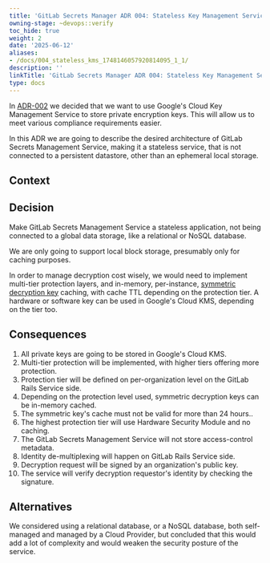 ```yaml
---
title: 'GitLab Secrets Manager ADR 004: Stateless Key Management Service'
owning-stage: ~devops::verify
toc_hide: true
weight: 2
date: '2025-06-12'
aliases:
- /docs/004_stateless_kms_1748146057920814095_1_1/
description: ''
linkTitle: 'GitLab Secrets Manager ADR 004: Stateless Key Management Service'
type: docs
---
```


In [ADR-002](../002_gcp_kms) we decided that we want to use Google's Cloud Key
Management Service to store private encryption keys. This will allow us to meet
various compliance requirements easier.

In this ADR we are going to describe the desired architecture of GitLab Secrets
Management Service, making it a stateless service, that is not connected to a
persistent datastore, other than an ephemeral local storage.

## Context

## Decision

Make GitLab Secrets Management Service a stateless application, not being
connected to a global data storage, like a relational or NoSQL database.

We are only going to support local block storage, presumably only for caching
purposes.

In order to manage decryption cost wisely, we would need to implement
multi-tier protection layers, and in-memory, per-instance,
[symmetric decryption key](../001_envelop_encryption/) caching, with cache TTL
depending on the protection tier. A hardware or software key can be used in
Google's Cloud KMS, depending on the tier too.

## Consequences

1. All private keys are going to be stored in Google's Cloud KMS.
1. Multi-tier protection will be implemented, with higher tiers offering more protection.
1. Protection tier will be defined on per-organization level on the GitLab Rails Service side.
1. Depending on the protection level used, symmetric decryption keys can be in-memory cached.
1. The symmetric key's cache must not be valid for more than 24 hours..
1. The highest protection tier will use Hardware Security Module and no caching.
1. The GitLab Secrets Management Service will not store access-control metadata.
1. Identity de-multiplexing will happen on GitLab Rails Service side.
1. Decryption request will be signed by an organization's public key.
1. The service will verify decryption requestor's identity by checking the signature.

## Alternatives

We considered using a relational database, or a NoSQL database, both
self-managed and managed by a Cloud Provider, but concluded that this would add
a lot of complexity and would weaken the security posture of the service.
